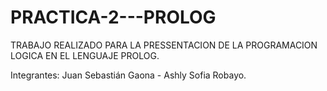 # PRACTICA-2---PROLOG
TRABAJO REALIZADO PARA LA PRESSENTACION DE LA PROGRAMACION LOGICA EN EL LENGUAJE PROLOG.

Integrantes: Juan Sebastián Gaona - Ashly Sofia Robayo.


